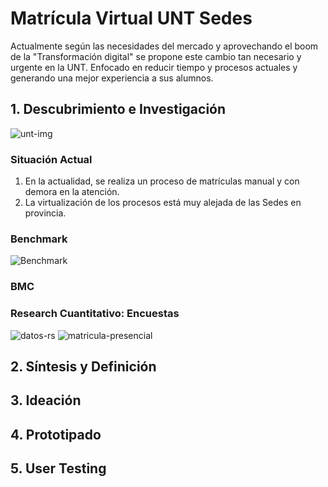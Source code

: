 # Matrícula Virtual UNT Sedes
Actualmente según las necesidades del mercado y aprovechando el boom de la "Transformación digital" se propone este cambio tan necesario
y urgente en la UNT. Enfocado en reducir tiempo y procesos actuales y generando una mejor experiencia a sus alumnos.

## 1. Descubrimiento e Investigación
![unt-img](https://user-images.githubusercontent.com/32301249/37530483-a8095e12-2907-11e8-9f4d-f0004b09cfb8.jpg)

### Situación Actual
1. En la actualidad, se realiza un proceso de matrículas manual y con demora en la atención.
2. La virtualización de los procesos está muy alejada de las Sedes en provincia.

### Benchmark
![Benchmark](https://user-images.githubusercontent.com/32301249/37534483-efa67952-2912-11e8-8231-9cf6e2a91914.png)

### BMC

### Research Cuantitativo: Encuestas
![datos-rs](https://user-images.githubusercontent.com/32301249/37538634-39d4f038-291f-11e8-9786-d9284f70f977.png)
![matricula-presencial](https://user-images.githubusercontent.com/32301249/37538707-764c7cde-291f-11e8-920f-86beb29288b1.png)




## 2. Síntesis y Definición
## 3. Ideación
## 4. Prototipado
## 5. User Testing

